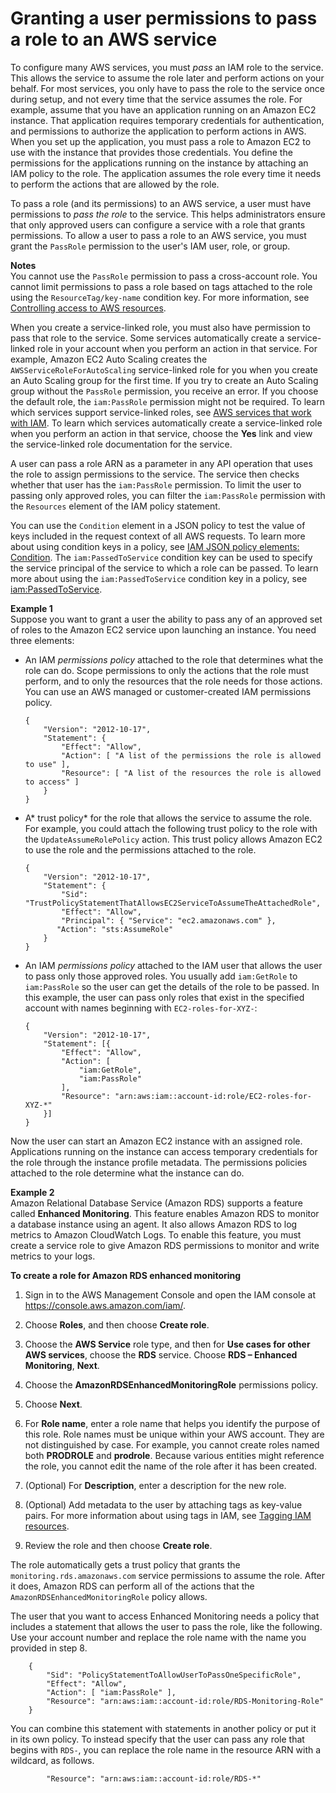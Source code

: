 # Granting a user permissions to pass a role to an AWS service<a name="id_roles_use_passrole"></a>

To configure many AWS services, you must *pass* an IAM role to the service\. This allows the service to assume the role later and perform actions on your behalf\. For most services, you only have to pass the role to the service once during setup, and not every time that the service assumes the role\. For example, assume that you have an application running on an Amazon EC2 instance\. That application requires temporary credentials for authentication, and permissions to authorize the application to perform actions in AWS\. When you set up the application, you must pass a role to Amazon EC2 to use with the instance that provides those credentials\. You define the permissions for the applications running on the instance by attaching an IAM policy to the role\. The application assumes the role every time it needs to perform the actions that are allowed by the role\.

To pass a role \(and its permissions\) to an AWS service, a user must have permissions to *pass the role* to the service\. This helps administrators ensure that only approved users can configure a service with a role that grants permissions\. To allow a user to pass a role to an AWS service, you must grant the `PassRole` permission to the user's IAM user, role, or group\.

**Notes**  
You cannot use the `PassRole` permission to pass a cross\-account role\.
You cannot limit permissions to pass a role based on tags attached to the role using the `ResourceTag/key-name` condition key\. For more information, see [Controlling access to AWS resources](access_tags.md#access_tags_control-resources)\.

When you create a service\-linked role, you must also have permission to pass that role to the service\. Some services automatically create a service\-linked role in your account when you perform an action in that service\. For example, Amazon EC2 Auto Scaling creates the `AWSServiceRoleForAutoScaling` service\-linked role for you when you create an Auto Scaling group for the first time\. If you try to create an Auto Scaling group without the `PassRole` permission, you receive an error\. If you choose the default role, the `iam:PassRole` permission might not be required\. To learn which services support service\-linked roles, see [AWS services that work with IAM](reference_aws-services-that-work-with-iam.md)\. To learn which services automatically create a service\-linked role when you perform an action in that service, choose the **Yes** link and view the service\-linked role documentation for the service\.

A user can pass a role ARN as a parameter in any API operation that uses the role to assign permissions to the service\. The service then checks whether that user has the `iam:PassRole` permission\. To limit the user to passing only approved roles, you can filter the `iam:PassRole` permission with the `Resources` element of the IAM policy statement\. 

You can use the `Condition` element in a JSON policy to test the value of keys included in the request context of all AWS requests\. To learn more about using condition keys in a policy, see [IAM JSON policy elements: Condition](reference_policies_elements_condition.md)\. The `iam:PassedToService` condition key can be used to specify the service principal of the service to which a role can be passed\. To learn more about using the `iam:PassedToService` condition key in a policy, see [iam:PassedToService](reference_policies_iam-condition-keys.md#ck_PassedToService)\.

**Example 1**  
Suppose you want to grant a user the ability to pass any of an approved set of roles to the Amazon EC2 service upon launching an instance\. You need three elements:
+ An IAM *permissions policy* attached to the role that determines what the role can do\. Scope permissions to only the actions that the role must perform, and to only the resources that the role needs for those actions\. You can use an AWS managed or customer\-created IAM permissions policy\.

  ```
  {
      "Version": "2012-10-17",
      "Statement": {
          "Effect": "Allow",
          "Action": [ "A list of the permissions the role is allowed to use" ],
          "Resource": [ "A list of the resources the role is allowed to access" ]
      }
  }
  ```
+ A* trust policy* for the role that allows the service to assume the role\. For example, you could attach the following trust policy to the role with the `UpdateAssumeRolePolicy` action\. This trust policy allows Amazon EC2 to use the role and the permissions attached to the role\.

  ```
  {
      "Version": "2012-10-17",
      "Statement": {
          "Sid": "TrustPolicyStatementThatAllowsEC2ServiceToAssumeTheAttachedRole",
          "Effect": "Allow",
          "Principal": { "Service": "ec2.amazonaws.com" },
         "Action": "sts:AssumeRole"
      }
  }
  ```
+ An IAM *permissions policy* attached to the IAM user that allows the user to pass only those approved roles\. You usually add `iam:GetRole` to `iam:PassRole` so the user can get the details of the role to be passed\. In this example, the user can pass only roles that exist in the specified account with names beginning with `EC2-roles-for-XYZ-`:

  ```
  {
      "Version": "2012-10-17",
      "Statement": [{
          "Effect": "Allow",
          "Action": [
              "iam:GetRole",
              "iam:PassRole"
          ],
          "Resource": "arn:aws:iam::account-id:role/EC2-roles-for-XYZ-*"
      }]
  }
  ```

Now the user can start an Amazon EC2 instance with an assigned role\. Applications running on the instance can access temporary credentials for the role through the instance profile metadata\. The permissions policies attached to the role determine what the instance can do\. 

**Example 2**  
Amazon Relational Database Service \(Amazon RDS\) supports a feature called **Enhanced Monitoring**\. This feature enables Amazon RDS to monitor a database instance using an agent\. It also allows Amazon RDS to log metrics to Amazon CloudWatch Logs\. To enable this feature, you must create a service role to give Amazon RDS permissions to monitor and write metrics to your logs\. 

**To create a role for Amazon RDS enhanced monitoring**

1. Sign in to the AWS Management Console and open the IAM console at [https://console\.aws\.amazon\.com/iam/](https://console.aws.amazon.com/iam/)\.

1. Choose **Roles**, and then choose **Create role**\.

1. Choose the **AWS Service** role type, and then for **Use cases for other AWS services**, choose the **RDS** service\. Choose **RDS – Enhanced Monitoring**, **Next**\.

1. Choose the **AmazonRDSEnhancedMonitoringRole** permissions policy\.

1. Choose **Next**\.

1. For **Role name**, enter a role name that helps you identify the purpose of this role\. Role names must be unique within your AWS account\. They are not distinguished by case\. For example, you cannot create roles named both **PRODROLE** and **prodrole**\. Because various entities might reference the role, you cannot edit the name of the role after it has been created\. 

1. \(Optional\) For **Description**, enter a description for the new role\.

1. \(Optional\) Add metadata to the user by attaching tags as key\-value pairs\. For more information about using tags in IAM, see [Tagging IAM resources](id_tags.md)\.

1. Review the role and then choose **Create role**\.

The role automatically gets a trust policy that grants the `monitoring.rds.amazonaws.com` service permissions to assume the role\. After it does, Amazon RDS can perform all of the actions that the `AmazonRDSEnhancedMonitoringRole` policy allows\.

The user that you want to access Enhanced Monitoring needs a policy that includes a statement that allows the user to pass the role, like the following\. Use your account number and replace the role name with the name you provided in step 8\.

```
    {
        "Sid": "PolicyStatementToAllowUserToPassOneSpecificRole",
        "Effect": "Allow",
        "Action": [ "iam:PassRole" ],
        "Resource": "arn:aws:iam::account-id:role/RDS-Monitoring-Role"
    }
```

You can combine this statement with statements in another policy or put it in its own policy\. To instead specify that the user can pass any role that begins with `RDS-`, you can replace the role name in the resource ARN with a wildcard, as follows\.

```
        "Resource": "arn:aws:iam::account-id:role/RDS-*"
```